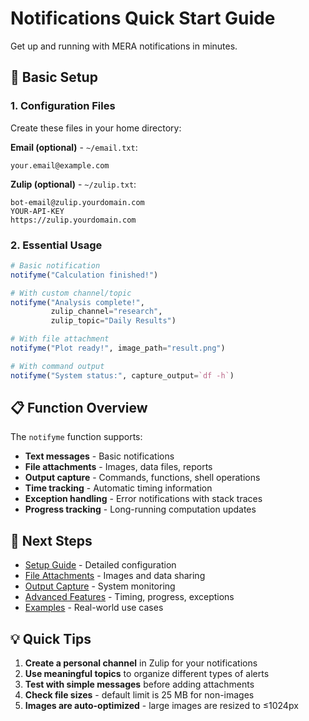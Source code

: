 # Notifications Quick Start Guide

Get up and running with MERA notifications in minutes.

## 🚀 Basic Setup

### 1. Configuration Files

Create these files in your home directory:

**Email (optional)** - `~/email.txt`:
```
your.email@example.com
```

**Zulip (optional)** - `~/zulip.txt`:
```
bot-email@zulip.yourdomain.com
YOUR-API-KEY
https://zulip.yourdomain.com
```

### 2. Essential Usage

```julia
# Basic notification
notifyme("Calculation finished!")

# With custom channel/topic
notifyme("Analysis complete!", 
         zulip_channel="research", 
         zulip_topic="Daily Results")

# With file attachment
notifyme("Plot ready!", image_path="result.png")

# With command output
notifyme("System status:", capture_output=`df -h`)
```

## 📋 Function Overview

The `notifyme` function supports:

- **Text messages** - Basic notifications
- **File attachments** - Images, data files, reports
- **Output capture** - Commands, functions, shell operations
- **Time tracking** - Automatic timing information
- **Exception handling** - Error notifications with stack traces
- **Progress tracking** - Long-running computation updates

## 🔗 Next Steps

- [Setup Guide](02_setup.md) - Detailed configuration
- [File Attachments](03_attachments.md) - Images and data sharing
- [Output Capture](04_output_capture.md) - System monitoring
- [Advanced Features](05_advanced.md) - Timing, progress, exceptions
- [Examples](06_examples.md) - Real-world use cases

## 💡 Quick Tips

1. **Create a personal channel** in Zulip for your notifications
2. **Use meaningful topics** to organize different types of alerts
3. **Test with simple messages** before adding attachments
4. **Check file sizes** - default limit is 25 MB for non-images
5. **Images are auto-optimized** - large images are resized to ≤1024px

